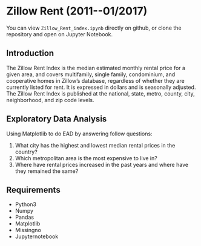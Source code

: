 # Zillow Rent (2011--01/2017)

You can view `Zillow_Rent_index.ipynb` directly on github, or clone the repository and open on Jupyter Notebook.

## Introduction
The Zillow Rent Index is the median estimated monthly rental price for a given area, and covers multifamily, single family, condominium, and cooperative homes in Zillow’s database, regardless of whether they are currently listed for rent. It is expressed in dollars and is seasonally adjusted. The Zillow Rent Index is published at the national, state, metro, county, city, neighborhood, and zip code levels.

## Exploratory Data Analysis
Using Matplotlib to do EAD by answering follow questions:
  1. What city has the highest and lowest median rental prices in the country?
  2. Which metropolitan area is the most expensive to live in?
  3. Where have rental prices increased in the past years and where have they remained the same?

## Requirements
* Python3
* Numpy
* Pandas
* Matplotlib
* Missingno
* Jupyternotebook
